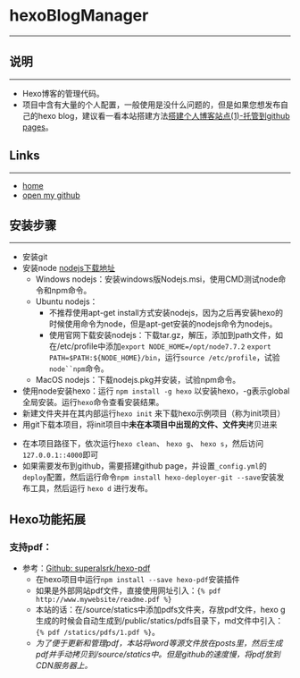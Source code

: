 # hexoBlogManager
***
## 说明
---
* Hexo博客的管理代码。
* 项目中含有大量的个人配置，一般使用是没什么问题的，但是如果您想发布自己的hexo blog，建议看一看本站搭建方法[搭建个人博客站点(1)-托管到github pages](http://bebetter.site/2016/08/08/blog/%E6%90%AD%E5%BB%BA%E4%B8%AA%E4%BA%BA%E5%8D%9A%E5%AE%A2%E7%AB%99%E7%82%B91-%E6%89%98%E7%AE%A1%E5%88%B0github%20pages/)。

## Links
---
-  [home](http://bebetter.site/)
-  [open my github](https://github.com/gatewayzy)

## 安装步骤
---
* 安装git
* 安装node [nodejs下载地址](https://nodejs.org/en/download/)
	* Windows nodejs：安装windows版Nodejs.msi，使用CMD测试node命令和npm命令。
	* Ubuntu nodejs：
		* 不推荐使用apt-get install方式安装nodejs，因为之后再安装hexo的时候使用命令为node，但是apt-get安装的nodejs命令为nodejs。
		* 使用官网下载安装nodejs：下载tar.gz，解压，添加到path文件，如在/etc/profile中添加`export NODE_HOME=/opt/node7.7.2` `export  PATH=$PATH:${NODE_HOME}/bin`，运行`source /etc/profile`，试验`node``npm`命令。
	* MacOS nodejs：下载nodejs.pkg并安装，试验npm命令。
* 使用node安装hexo：运行 `npm install -g hexo` 以安装hexo，-g表示global全局安装。运行`hexo`命令查看安装结果。
* 新建文件夹并在其内部运行`hexo init` 来下载hexo示例项目（称为init项目）
* 用git下载本项目，将init项目中**未在本项目中出现的文件、文件夹**拷贝进来
- 在本项目路径下，依次运行`hexo clean`、 `hexo g`、 `hexo s`，然后访问 `127.0.0.1::4000`即可
- 如果需要发布到github，需要搭建github page，并设置`_config.yml`的`deploy`配置，然后运行命令`npm install hexo-deployer-git --save`安装发布工具，然后运行 `hexo d` 进行发布。

## Hexo功能拓展
### 支持pdf：
* 参考：[Github: superalsrk/hexo-pdf](https://github.com/superalsrk/hexo-pdf/)
	* 在hexo项目中运行`npm install --save hexo-pdf`安装插件
	* 如果是外部网站pdf文件，直接使用网址引入：`{% pdf http://www.mywebsite/readme.pdf %}`
	* 本站的话：在/source/statics中添加pdfs文件夹，存放pdf文件，hexo g生成的时候会自动生成到/public/statics/pdfs目录下，md文件中引入：`{% pdf /statics/pdfs/1.pdf %}`。
	* *为了便于更新和管理pdf，本站将word等源文件放在posts里，然后生成pdf并手动拷贝到/source/statics中。但是github的速度慢，将pdf放到CDN服务器上。*




